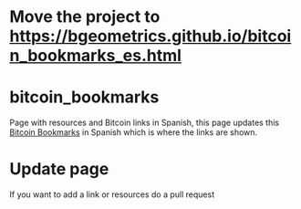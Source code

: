 # Move the project to https://bgeometrics.github.io/bitcoin_bookmarks_es.html


# bitcoin_bookmarks
Page with resources and Bitcoin links in Spanish, this page updates this [Bitcoin Bookmarks](https://bgeometrics.github.io/bitcoin_bookmarks_es.html) in Spanish which is where the links are shown.


# Update page
If you want to add a link or resources do a pull request
